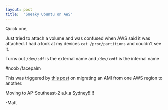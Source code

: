 ```yaml
---
layout: post
title:  "Sneaky Ubuntu on AWS"
---
```


Quick one,

Just tried to attach a volume and was confused when AWS said it was attached. I had a look at my devices `cat /proc/partitions` and couldn't see it.

Turns out `/dev/sdf` is the external name and `/dev/xvdf` is the internal name

\#noob /facepalm

This was triggered by [this post](http://blog.taggesell.de/index.php?/archives/85-Amazon-EC2-How-to-migrate-an-EBS-backed-image-from-US-to-EU-or-wherever.html) on migrating an AMI from one AWS region to another.

Moving to AP-Southeast-2 a.k.a Sydney!!!!!


-Matt